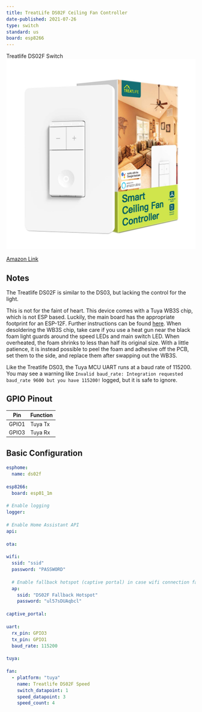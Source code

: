 ```yaml
---
title: TreatLife DS02F Ceiling Fan Controller
date-published: 2021-07-26
type: switch
standard: us
board: esp8266
---
```


Treatlife DS02F Switch![image](treatlife_DS02F.jpg)

[Amazon Link](https://amzn.to/400MRsE)

## Notes

The Treatlife DS02F is similar to the DS03, but lacking the control for the light.

This is not for the faint of heart. This device comes with a Tuya WB3S chip, which is not ESP based. Luckily, the main board has the appropriate footprint for an ESP-12F. Further instructions can be found [here](https://community.home-assistant.io/t/treatlife-dual-outlet-indoor-dimmer-plug-wb3s-to-esp-12-transplant/256798). When desoldering the WB3S chip, take care if you use a heat gun near the black foam light guards around the speed LEDs and main switch LED. When overheated, the foam shrinks to less than half its original size. With a little patience, it is instead possible to peel the foam and adhesive off the PCB, set them to the side, and replace them after swapping out the WB3S.

Like the Treatlife DS03, the Tuya MCU UART runs at a baud rate of 115200. You may see a warning like `Invalid baud_rate: Integration requested baud_rate 9600 but you have 115200!` logged, but it is safe to ignore.

## GPIO Pinout

| Pin   | Function |
| ----- | -------- |
| GPIO1 | Tuya Tx  |
| GPIO3 | Tuya Rx  |

## Basic Configuration

```yaml
esphome:
  name: ds02f

esp8266:
  board: esp01_1m

# Enable logging
logger:

# Enable Home Assistant API
api:

ota:

wifi:
  ssid: "ssid"
  password: "PASSWORD"

  # Enable fallback hotspot (captive portal) in case wifi connection fails
  ap:
    ssid: "DS02F Fallback Hotspot"
    password: "ul57sDUAqbcl"

captive_portal:

uart:
  rx_pin: GPIO3
  tx_pin: GPIO1
  baud_rate: 115200

tuya:

fan:
  - platform: "tuya"
    name: Treatlife DS02F Speed
    switch_datapoint: 1
    speed_datapoint: 3
    speed_count: 4
```
